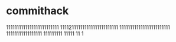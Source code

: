 # commithack
1111111111111111111111111
111121111111111111111111111
111111111111111111111111
11111111111111111
111111111
11111
11
1
